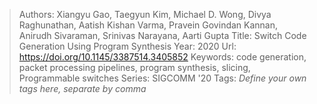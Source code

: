 > Authors: Xiangyu Gao, Taegyun Kim, Michael D. Wong, Divya Raghunathan, Aatish Kishan Varma, Pravein Govindan Kannan, Anirudh Sivaraman, Srinivas Narayana, Aarti Gupta
> Title: Switch Code Generation Using Program Synthesis
> Year: 2020
> Url: https://doi.org/10.1145/3387514.3405852
> Keywords: code generation, packet processing pipelines, program synthesis, slicing, Programmable switches
> Series: SIGCOMM '20
> Tags: *Define your own tags here, separate by comma*